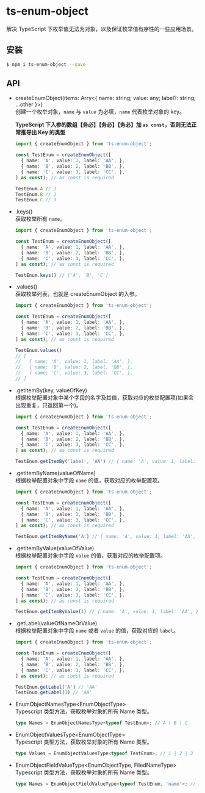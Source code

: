 # ts-enum-object

解决 TypeScript 下枚举值无法为对象，以及保证枚举值有序性的一些应用场景。

## 安装

```bash
$ npm i ts-enum-object --save
```

## API

* createEnumObject(items: Arry<{ name: string; value: any; label?: string; ...other }>)  
  创建一个枚举对象，`name` 与 `value` 为必填，`name` 代表枚举对象的 key。

  **TypeScript 下入参的数组【务必】【务必】【务必】加 `as const`，否则无法正常推导出 Key 的类型**

  ```ts
  import { createEnumObject } from 'ts-enum-object';

  const TestEnum = createEnumObject([
    { name: 'A', value: 1, label: 'AA', },
    { name: 'B', value: 2, label: 'BB', },
    { name: 'C', value: 3, label: 'CC', },
  ] as const); // as const is required

  TestEnum.A // 1
  TestEnum.B // 2
  TestEnum.C // 3
  ```

* .keys()  
  获取枚举所有 `name`。

  ```ts
  import { createEnumObject } from 'ts-enum-object';

  const TestEnum = createEnumObject([
    { name: 'A', value: 1, label: 'AA', },
    { name: 'B', value: 2, label: 'BB', },
    { name: 'C', value: 3, label: 'CC', },
  ] as const); // as const is required

  TestEnum.keys() // ['A', 'B', 'C']
  ```

* .values()  
  获取枚举列表，也就是 createEnumObject 的入参。

  ```ts
  import { createEnumObject } from 'ts-enum-object';

  const TestEnum = createEnumObject([
    { name: 'A', value: 1, label: 'AA', },
    { name: 'B', value: 2, label: 'BB', },
    { name: 'C', value: 3, label: 'CC', },
  ] as const); // as const is required

  TestEnum.values()
  // [
  //   { name: 'A', value: 1, label: 'AA', },
  //   { name: 'B', value: 2, label: 'BB', },
  //   { name: 'C', value: 3, label: 'CC', },
  // ]
  ```
* .getItemBy(key, valueOfKey)   
  根据枚举配置对象中某个字段的名字及其值，获取对应的枚举配置项(如果会出现重复，只返回第一个)。

  ```ts
  import { createEnumObject } from 'ts-enum-object';

  const TestEnum = createEnumObject([
    { name: 'A', value: 1, label: 'AA', },
    { name: 'B', value: 2, label: 'BB', },
    { name: 'C', value: 3, label: 'CC', },
  ] as const); // as const is required

  TestEnum.getItemBy('label', 'AA') // { name: 'A', value: 1, label: 'AA', }
  ```

* .getItemByName(valueOfName)   
  根据枚举配置对象中字段 `name` 的值，获取对应的枚举配置项。

  ```ts
  import { createEnumObject } from 'ts-enum-object';

  const TestEnum = createEnumObject([
    { name: 'A', value: 1, label: 'AA', },
    { name: 'B', value: 2, label: 'BB', },
    { name: 'C', value: 3, label: 'CC', },
  ] as const); // as const is required

  TestEnum.getItemByName('A') // { name: 'A', value: 1, label: 'AA', }
  ```

* .getItemByValue(valueOfValue)   
  根据枚举配置对象中字段 `value` 的值，获取对应的枚举配置项。

  ```ts
  import { createEnumObject } from 'ts-enum-object';

  const TestEnum = createEnumObject([
    { name: 'A', value: 1, label: 'AA', },
    { name: 'B', value: 2, label: 'BB', },
    { name: 'C', value: 3, label: 'CC', },
  ] as const); // as const is required

  TestEnum.getItemByValue(1) // { name: 'A', value: 1, label: 'AA', }
  ```

* .getLabel(valueOfNameOrValue)   
  根据枚举配置对象中字段 `name` 或者 `value` 的值，获取对应的 `label`。

  ```ts
  import { createEnumObject } from 'ts-enum-object';

  const TestEnum = createEnumObject([
    { name: 'A', value: 1, label: 'AA', },
    { name: 'B', value: 2, label: 'BB', },
    { name: 'C', value: 3, label: 'CC', },
  ] as const); // as const is required

  TestEnum.getLabel('A') // 'AA'
  TestEnum.getLabel(1) // 'AA'
  ```

* EnumObjectNamesType\<EnumObjectType\>   
  Typescript 类型方法，获取枚举对象的所有 Name 类型。

  ```ts
  type Names = EnumObjectNamesType<typeof TestEnum>; // A | B | C
  ```

* EnumObjectValuesType\<EnumObjectType\>    
  Typescript 类型方法，获取枚举对象的所有 Name 类型。

  ```ts
  type Values = EnumObjectValuesType<typeof TestEnum>; // 1 | 2 | 3
  ```

* EnumObjectFieldValueType\<EnumObjectType, FiledNameType\>    
  Typescript 类型方法，获取枚举对象的所有 Name 类型。

  ```ts
  type Names = EnumObjectFieldValueType<typeof TestEnum, 'name'>; // A | B | C
  ```
